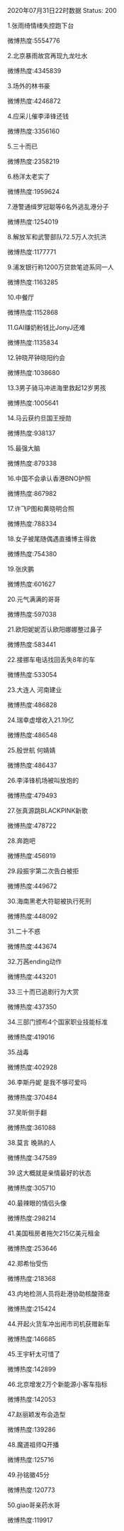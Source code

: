 2020年07月31日22时数据
Status: 200

1.张雨绮情绪失控跑下台

微博热度:5554776

2.北京暴雨故宫再现九龙吐水

微博热度:4345839

3.场外的林书豪

微博热度:4246872

4.应采儿催李泽锋还钱

微博热度:3356160

5.三十而已

微博热度:2358219

6.杨洋太老实了

微博热度:1959624

7.港警通缉罗冠聪等6名外逃乱港分子

微博热度:1254019

8.解放军和武警部队72.5万人次抗洪

微博热度:1177771

9.浦发银行称1200万贷款笔迹系同一人

微博热度:1163285

10.中餐厅

微博热度:1152868

11.GAI赚奶粉钱比JonyJ还难

微博热度:1135834

12.钟晓芹钟晓阳约会

微博热度:1038680

13.3男子骑马冲进海里救起12岁男孩

微博热度:1005641

14.马云获约旦国王授勋

微博热度:938137

15.最强大脑

微博热度:879338

16.中国不会承认香港BNO护照

微博热度:867982

17.许飞P图和黄晓明合照

微博热度:788334

18.女子被尾随偶遇直播博主得救

微博热度:754380

19.张庆鹏

微博热度:601627

20.元气满满的哥哥

微博热度:597038

21.欧阳妮妮否认欧阳娜娜整过鼻子

微博热度:583441

22.接挪车电话找回丢失8年的车

微博热度:533054

23.大连人 河南建业

微博热度:486828

24.瑞幸虚增收入21.19亿

微博热度:486548

25.殷世航 何婧婧

微博热度:486437

26.李泽锋机场被叫放炮的

微博热度:479493

27.张真源跳BLACKPINK新歌

微博热度:478722

28.奔跑吧

微博热度:456919

29.段振宇第二次告白被拒

微博热度:449672

30.海南黑老大符聪被执行死刑

微博热度:448092

31.二十不惑

微博热度:443674

32.万茜ending动作

微博热度:443201

33.三十而已追剧行为大赏

微博热度:437350

34.三部门颁布4个国家职业技能标准

微博热度:419016

35.战毒

微博热度:402928

36.李斯丹妮 是我不够可爱吗

微博热度:370484

37.吴昕侧手翻

微博热度:361088

38.莫言 晚熟的人

微博热度:347589

39.这大概就是亲情最好的状态

微博热度:305710

40.最辣眼的情侣头像

微博热度:298214

41.美国租房者拖欠215亿美元租金

微博热度:253646

42.郑希怡受伤

微博热度:218368

43.内地检测人员将赴港协助核酸筛查

微博热度:215424

44.开起火货车冲出闹市司机获赠新车

微博热度:146685

45.王宇轩太可惜了

微博热度:142899

46.北京增发2万个新能源小客车指标

微博热度:142053

47.赵丽颖发布会造型

微博热度:139286

48.魔道祖师Q开播

微博热度:125716

49.孙铭徽45分

微博热度:120773

50.giao哥亲药水哥

微博热度:119917

